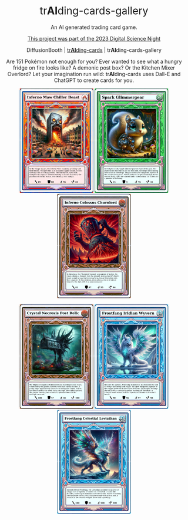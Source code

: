 <h1 align="center" style="font-weight: normal;">tr<b>AI</b>ding-cards-gallery</h1>
<p align="center">An AI generated trading card game.</p>
<p align="center"><a href="https://csti.haw-hamburg.de/2023/11/21/digital-science-night-5-generation-ai-ich-bin-doch-nur-ein-language-model/">This project was part of the 2023 Digital Science Night</a></p>
<p align="center">DiffusionBooth | <a href="https://github.com/okafke/trAIding-cards">tr<b>AI</b>ding-cards</a> | tr<b>AI</b>ding-cards-gallery</p>

<p style="text-align: center;">
Are 151 Pokémon not enough for you?
Ever wanted to see what a hungry fridge on fire looks like?
A demonic post box?
Or the Kitchen Mixer Overlord? 
Let your imagination run wild: tr<b>AI</b>ding-cards uses Dall-E and ChatGPT to create cards for you.
</p>

<p align="center">
    <img src="cards/30e58b0f-581a-4b0a-9882-e96f4748d196-card.png" alt="Image 1" width="200px"/>
    <img src="cards/bdf3bbb5-9954-4707-8b24-6f23d830bccc-card.png" alt="Image 4" width="200px"/>
    <img src="cards/75f2569e-c54a-4e80-8131-51189901c996-card.png" alt="Image 3" width="200px"/>
</p>

<p align="center">
    <img src="cards/1ed73ae7-d02c-44e9-8a14-534af9dd952e-card.png" alt="Image 2" width="200px"/>
    <img src="cards/13898eb7-c8e0-42d4-bfac-5c3398da3f45-card.png" alt="Image 5" width="200px"/>
    <img src="cards/7de6da01-7386-4419-aa9d-23d838f4fba2-card.png" alt="Image 6" width="200px"/>
</p>
